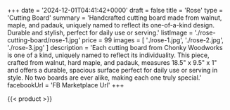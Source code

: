 +++
date = '2024-12-01T04:41:42+0000'
draft = false
title = 'Rose'
type = 'Cutting Board'
summary = 'Handcrafted cutting board made from walnut, maple, and padauk, uniquely named to reflect its one-of-a-kind design. Durable and stylish, perfect for daily use or serving.'
listImage = './rose-cutting-board/rose-1.jpg'
price = 99
images = [
    './rose-1.jpg',
    './rose-2.jpg',
    './rose-3.jpg'
]
description = 'Each cutting board from Chonky Woodworks is one of a kind, uniquely named to reflect its individuality. This piece, crafted from walnut, hard maple, and padauk, measures 18.5" x 9.5" x 1" and offers a durable, spacious surface perfect for daily use or serving in style. No two boards are ever alike, making each one truly special.'
facebookUrl = 'FB Marketplace Url'
+++

{{< product >}}